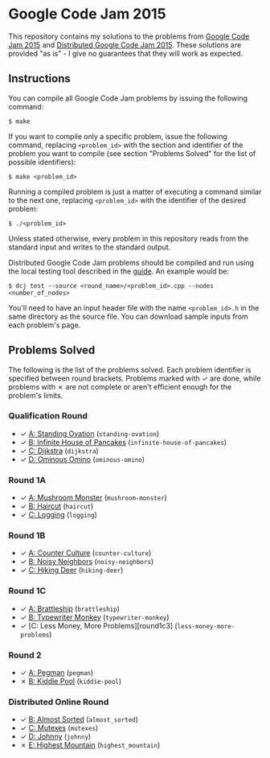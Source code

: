 # Google Code Jam 2015

This repository contains my solutions to the problems from [Google Code Jam 2015][1] and [Distributed Google Code Jam 2015][2]. These solutions are provided "as is" - I give no guarantees that they will work as expected.

## Instructions

You can compile all Google Code Jam problems by issuing the following command:

    $ make

If you want to compile only a specific problem, issue the following command, replacing `<problem_id>` with the section and identifier of the problem you want to compile (see section "Problems Solved" for the list of possible identifiers):

    $ make <problem_id>

Running a compiled problem is just a matter of executing a command similar to the next one, replacing `<problem_id>` with the identifier of the desired problem:

    $ ./<problem_id>

Unless stated otherwise, every problem in this repository reads from the standard input and writes to the standard output.

Distributed Google Code Jam problems should be compiled and run using the local testing tool described in the [guide][3]. An example would be:

    $ dcj test --source <round_name>/<problem_id>.cpp --nodes <number_of_nodes>

You'll need to have an input header file with the name `<problem_id>.h` in the same directory as the source file. You can download sample inputs from each problem's page.

## Problems Solved

The following is the list of the problems solved. Each problem identifier is specified between round brackets. Problems marked with ✓ are done, while problems with ✗ are not complete or aren't efficient enough for the problem's limits.

### Qualification Round

* ✓ [A: Standing Ovation][qual1] (`standing-ovation`)
* ✓ [B: Infinite House of Pancakes][qual2] (`infinite-house-of-pancakes`)
* ✓ [C: Dijkstra][qual3] (`dijkstra`)
* ✓ [D: Ominous Omino][qual4] (`ominous-omino`)

### Round 1A

* ✓ [A: Mushroom Monster][round1a1] (`mushroom-monster`)
* ✓ [B: Haircut][round1a2] (`haircut`)
* ✓ [C: Logging][round1a3] (`logging`)

### Round 1B

* ✓ [A: Counter Culture][round1b1] (`counter-culture`)
* ✓ [B: Noisy Neighbors][round1b2] (`noisy-neighbors`)
* ✓ [C: Hiking Deer][round1b3] (`hiking-deer`)

### Round 1C

* ✓ [A: Brattleship][round1c1] (`brattleship`)
* ✓ [B: Typewriter Monkey][round1c2] (`typewriter-monkey`)
* ✓ [C: Less Money, More Problems][round1c3] (`less-money-more-problems`)

### Round 2

* ✓ [A: Pegman][round21] (`pegman`)
* ✗ [B: Kiddie Pool][round22] (`kiddie-pool`)

### Distributed Online Round

* ✓ [B: Almost Sorted][distribonline2] (`almost_sorted`)
* ✓ [C: Mutexes][distribonline3] (`mutexes`)
* ✓ [D: Johnny][distribonline4] (`johnny`)
* ✗ [E: Highest Mountain][distribonline5] (`highest_mountain`)

[1]: https://code.google.com/codejam
[2]: https://code.google.com/codejam/distributed_index.html
[3]: https://code.google.com/codejam/distributed_guide.html
[qual1]: https://code.google.com/codejam/contest/6224486/dashboard#s=p0
[qual2]: https://code.google.com/codejam/contest/6224486/dashboard#s=p1
[qual3]: https://code.google.com/codejam/contest/6224486/dashboard#s=p2
[qual4]: https://code.google.com/codejam/contest/6224486/dashboard#s=p3
[round1a1]: https://code.google.com/codejam/contest/4224486/dashboard#s=p0
[round1a2]: https://code.google.com/codejam/contest/4224486/dashboard#s=p1
[round1a3]: https://code.google.com/codejam/contest/4224486/dashboard#s=p2
[round1b1]: https://code.google.com/codejam/contest/8224486/dashboard#s=p0
[round1b2]: https://code.google.com/codejam/contest/8224486/dashboard#s=p1
[round1b3]: https://code.google.com/codejam/contest/8224486/dashboard#s=p2
[round1c1]: https://code.google.com/codejam/contest/4244486/dashboard#s=p0
[round1c2]: https://code.google.com/codejam/contest/4244486/dashboard#s=p1
[round21]: https://code.google.com/codejam/contest/8234486/dashboard#s=p0
[round22]: https://code.google.com/codejam/contest/8234486/dashboard#s=p1
[distribonline2]: https://code.google.com/codejam/contest/8254486/dashboard#s=p1
[distribonline3]: https://code.google.com/codejam/contest/8254486/dashboard#s=p2
[distribonline4]: https://code.google.com/codejam/contest/8254486/dashboard#s=p3
[distribonline5]: https://code.google.com/codejam/contest/8254486/dashboard#s=p4
